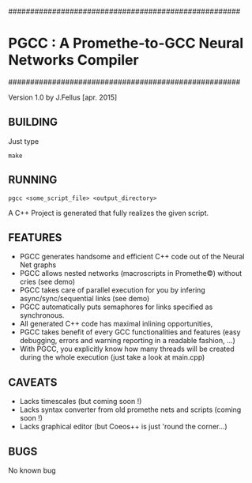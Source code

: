 #####################################################
# PGCC : A Promethe-to-GCC Neural Networks Compiler #
#####################################################

Version 1.0 by J.Fellus [apr. 2015]


## BUILDING

Just type 
````shell
make
````


## RUNNING

````shell
pgcc <some_script_file> <output_directory>
````

A C++ Project is generated that fully realizes the given script.



## FEATURES

- PGCC generates handsome and efficient C++ code out of the Neural Net graphs
- PGCC allows nested networks (macroscripts in Promethe©) without cries  (see demo)
- PGCC takes care of parallel execution for you by infering async/sync/sequential links (see demo)
- PGCC automatically puts semaphores for links specified as synchronous. 
- All generated C++ code has maximal inlining opportunities, 
- PGCC takes benefit of every GCC functionalities and features (easy debugging, errors and warning reporting in 
   a readable fashion, ...)
- With PGCC, you explicitly know how many threads will be created during the whole execution (just take a look at main.cpp)



## CAVEATS

- Lacks timescales (but coming soon !)
- Lacks syntax converter from old promethe nets and scripts (coming soon !)
- Lacks graphical editor (but Coeos++ is just 'round the corner...)



## BUGS

No known bug

